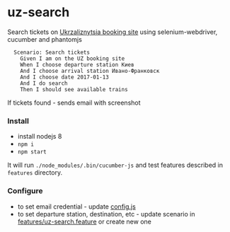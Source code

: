 # uz-search
Search tickets on [Ukrzaliznytsia booking site](http://booking.uz.gov.ua/ru/) using selenium-webdriver, cucumber and phantomjs  
```gherkin
  Scenario: Search tickets
    Given I am on the UZ booking site
    When I choose departure station Киев
    And I choose arrival station Ивано-Франковск
    And I choose date 2017-01-13
    And I do search
    Then I should see available trains
```

If tickets found - sends email with screenshot


### Install
* install nodejs 8
* `npm i`
* `npm start`

It will run `./node_modules/.bin/cucumber-js` and test features described in `features` directory.

### Configure
* to set email credential - update [config.js](https://github.com/s0ph1e/uz-search/blob/master/config.js#L7-L8)
* to set departure station, destination, etc - update scenario in [features/uz-search.feature](https://github.com/s0ph1e/uz-search/blob/master/features/uz-search.feature) or create new one
